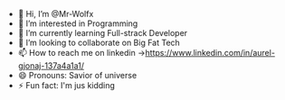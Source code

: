 - 👋 Hi, I’m @Mr-Wolfx
- 👀 I’m interested in Programming
- 🌱 I’m currently learning Full-strack Developer
- 💞️ I’m looking to collaborate on Big Fat Tech
- 📫 How to reach me on linkedin ->https://www.linkedin.com/in/aurel-gjonaj-137a4a1a1/
- 😄 Pronouns: Savior of universe
- ⚡ Fun fact: I'm jus kidding

<!---
Mr-Wolfx/Mr-Wolfx is a ✨ special ✨ repository because its `README.md` (this file) appears on your GitHub profile.
You can click the Preview link to take a look at your changes.
--->
